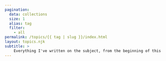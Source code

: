 ```yaml
---
pagination:
  data: collections
  size: 1
  alias: tag
  filter:
    - all
permalink: /topics/{{ tag | slug }}/index.html
layout: topics.njk
subtitle: >
    Everything I've written on the subject, from the beginning of this version of the site.
---
```

